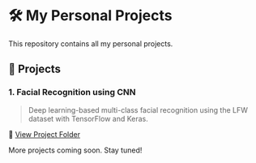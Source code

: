 # 🛠️ My Personal Projects

This repository contains all my personal projects.

## 📌 Projects

### 1. Facial Recognition using CNN
> Deep learning-based multi-class facial recognition using the LFW dataset with TensorFlow and Keras.

🔗 [View Project Folder](./Facial-Recognition-CNN)

More projects coming soon. Stay tuned!
